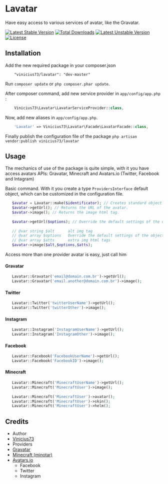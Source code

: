 Lavatar
=======

Have easy access to various services of avatar, like the Gravatar.

[![Latest Stable Version](https://poser.pugx.org/vinicius73/lavatar/v/stable)](https://packagist.org/packages/vinicius73/lavatar) [![Total Downloads](https://poser.pugx.org/vinicius73/lavatar/downloads)](https://packagist.org/packages/vinicius73/lavatar) [![Latest Unstable Version](https://poser.pugx.org/vinicius73/lavatar/v/unstable)](https://packagist.org/packages/vinicius73/lavatar) [![License](https://poser.pugx.org/vinicius73/lavatar/license)](https://packagist.org/packages/vinicius73/lavatar)

## Installation

Add the new required package in your composer.json

```
    "vinicius73/lavatar": "dev-master"
```

Run `composer update` or `php composer.phar update`.

After composer command, add new service provider in `app/config/app.php` :

```php
    Vinicius73\Lavatar\LavatarServiceProvider::class,
```

Now, add new aliases in `app/config/app.php`.

```php
    'Lavatar' => Vinicius73\Lavatar\Facade\LavatarFacade::class,
```

Finally publish the configuration file of the package `php artisan vendor:publish vinicius73/lavatar`

## Usage

The mechanics of use of the package is quite simple, with it you have access avatars APIs: Gravatar, Minecraft and Avatars.io (Twitter, Facebook and Intagram)

Basic command. With it you create a type `ProvidersInterface` default object, which can be customized in the configuration file.

```php
   $avatar = Lavatar::make($identificator); // Creates standard object (Gravatar|Another)
   $avatar->getUrl(); // Returns the URL of the avatar.
   $avatar->image(); // Returns the image html tag.
   
   $avatar->getUrl($options); // Override the default settings of the object
   
   // @var string $alt      alt img tag
   // @var array $options   Override the default settings of the object
   // @var array $atts      extra img html tags
   $avatar->image($alt,$options,$atts);
```

Access more than one provider avatar is easy, just call him

#### Gravatar

```php
   Lavatar::Gravatar('email@domain.com.br')->getUrl();
   Lavatar::Gravatar('email.another@domain.com.br')->image();
```

#### Twitter

```php
   Lavatar::Twitter('twitterUserName')->getUrl();
   Lavatar::Twitter('twitterOther')->image();
```

#### Instagram

```php
   Lavatar::Instagram('InstagramUserName')->getUrl();
   Lavatar::Instagram('InstagramOther')->image();
```

#### Facebook

```php
   Lavatar::Facebook('FacebookUserName')->getUrl();
   Lavatar::Facebook('FacebookID')->image();
```

#### Minecraft

```php
   Lavatar::Minecraft('MinecraftUserName')->getUrl();
   Lavatar::Minecraft('MinecraftUser')->image();
   
   Lavatar::Minecraft('MinecraftUser')->avatar();
   Lavatar::Minecraft('MinecraftUser')->skin();
   Lavatar::Minecraft('MinecraftUser')->helm();
```

## Credits
- Author
 - [Vinicius73](https://github.com/vinicius73)
- Providers
 - [Gravatar](http://gravatar.com/)
 - [Minecraft (minotar)](https://minotar.net/)
 - [Avatars.io](http://avatars.io/)
    - Facebook
    - Twitter
    - Instagram
